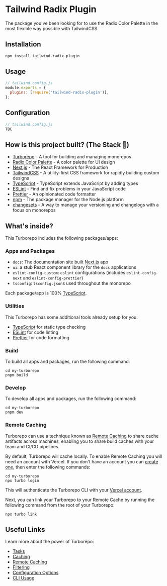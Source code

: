 # Tailwind Radix Plugin

The package you've been looking for to use the Radix Color Palette in the most flexible way possible with TailwindCSS.

## Installation

```sh
npm install tailwind-radix-plugin
```

## Usage

```js
// tailwind.config.js
module.exports = {
  plugins: [require('tailwind-radix-plugin')],
};
```

## Configuration

```js
// tailwind.config.js
TBC
```

## How is this project built? (The Stack 🥞)

- [Turborepo](https://turbo.build/repo/docs/) - A tool for building and managing monorepos
- [Radix Color Palette](https://www.radix-ui.com/colors) - A color palette for UI design
- [Next.js](https://nextjs.org/) - The React Framework for Production
- [TailwindCSS](https://tailwindcss.com/) - A utility-first CSS framework for rapidly building custom designs
- [TypeScript](https://www.typescriptlang.org/) - TypeScript extends JavaScript by adding types
- [ESLint](https://eslint.org/) - Find and fix problems in your JavaScript code
- [Prettier](https://prettier.io) - An opinionated code formatter
- [npm](https://www.npmjs.com/) - The package manager for the Node.js platform
- [changesets](https://github.com/changesets/changesets) - A way to manage your versioning and changelogs with a focus on monorepos

## What's inside?

This Turborepo includes the following packages/apps:

### Apps and Packages

- `docs`: The documentation site built  [Next.js](https://nextjs.org/) app
- `ui`: a stub React component library for the `docs` applications
- `eslint-config-custom`: `eslint` configurations (includes `eslint-config-next` and `eslint-config-prettier`)
- `tsconfig`: `tsconfig.json`s used throughout the monorepo

Each package/app is 100% [TypeScript](https://www.typescriptlang.org/).

### Utilities

This Turborepo has some additional tools already setup for you:

- [TypeScript](https://www.typescriptlang.org/) for static type checking
- [ESLint](https://eslint.org/) for code linting
- [Prettier](https://prettier.io) for code formatting

### Build

To build all apps and packages, run the following command:

```
cd my-turborepo
pnpm build
```

### Develop

To develop all apps and packages, run the following command:

```
cd my-turborepo
pnpm dev
```

### Remote Caching

Turborepo can use a technique known as [Remote Caching](https://turbo.build/repo/docs/core-concepts/remote-caching) to share cache artifacts across machines, enabling you to share build caches with your team and CI/CD pipelines.

By default, Turborepo will cache locally. To enable Remote Caching you will need an account with Vercel. If you don't have an account you can [create one](https://vercel.com/signup), then enter the following commands:

```
cd my-turborepo
npx turbo login
```

This will authenticate the Turborepo CLI with your [Vercel account](https://vercel.com/docs/concepts/personal-accounts/overview).

Next, you can link your Turborepo to your Remote Cache by running the following command from the root of your Turborepo:

```
npx turbo link
```

## Useful Links

Learn more about the power of Turborepo:

- [Tasks](https://turbo.build/repo/docs/core-concepts/monorepos/running-tasks)
- [Caching](https://turbo.build/repo/docs/core-concepts/caching)
- [Remote Caching](https://turbo.build/repo/docs/core-concepts/remote-caching)
- [Filtering](https://turbo.build/repo/docs/core-concepts/monorepos/filtering)
- [Configuration Options](https://turbo.build/repo/docs/reference/configuration)
- [CLI Usage](https://turbo.build/repo/docs/reference/command-line-reference)
